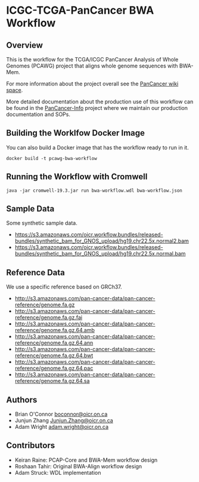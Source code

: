 # ICGC-TCGA-PanCancer BWA Workflow

## Overview

This is the workflow for the TCGA/ICGC PanCancer Analysis of Whole Genomes (PCAWG) 
project that aligns whole genome sequences with BWA-Mem.

For more information about the project overall see the
[PanCancer wiki space](https://wiki.oicr.on.ca/display/PANCANCER/PANCANCER+Home).

More detailed documentation about the production use of this workflow can be
found in the [PanCancer-Info](https://github.com/ICGC-TCGA-PanCancer/pancancer-info)
project where we maintain our production documentation and SOPs.

## Building the Worklfow Docker Image

You can also build a Docker image that has the workflow ready to run in it.

    docker build -t pcawg-bwa-workflow


## Running the Workflow with Cromwell

    java -jar cromwell-19.3.jar run bwa-workflow.wdl bwa-workflow.json


## Sample Data

Some synthetic sample data.

* https://s3.amazonaws.com/oicr.workflow.bundles/released-bundles/synthetic_bam_for_GNOS_upload/hg19.chr22.5x.normal2.bam
* https://s3.amazonaws.com/oicr.workflow.bundles/released-bundles/synthetic_bam_for_GNOS_upload/hg19.chr22.5x.normal.bam

## Reference Data

We use a specific reference based on GRCh37.

* http://s3.amazonaws.com/pan-cancer-data/pan-cancer-reference/genome.fa.gz
* http://s3.amazonaws.com/pan-cancer-data/pan-cancer-reference/genome.fa.gz.fai
* http://s3.amazonaws.com/pan-cancer-data/pan-cancer-reference/genome.fa.gz.64.amb
* http://s3.amazonaws.com/pan-cancer-data/pan-cancer-reference/genome.fa.gz.64.ann
* http://s3.amazonaws.com/pan-cancer-data/pan-cancer-reference/genome.fa.gz.64.bwt
* http://s3.amazonaws.com/pan-cancer-data/pan-cancer-reference/genome.fa.gz.64.pac
* http://s3.amazonaws.com/pan-cancer-data/pan-cancer-reference/genome.fa.gz.64.sa

## Authors

* Brian O'Connor <boconnor@oicr.on.ca>
* Junjun Zhang <Junjun.Zhang@oicr.on.ca>
* Adam Wright <adam.wright@oicr.on.ca>

## Contributors

* Keiran Raine: PCAP-Core and BWA-Mem workflow design
* Roshaan Tahir: Original BWA-Align workflow design
* Adam Struck: WDL implementation
